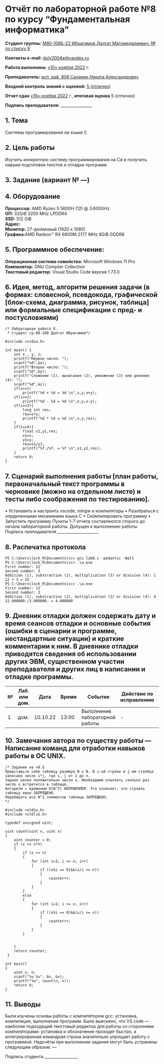 # Отчёт по лабораторной работе №8 по курсу “Фундаментальная информатика”
<b>Студент группы:</b> <ins>М80-108Б-22 Ибрагимов Далгат Магомедалиевич, № по списку 9</ins> 

<b>Контакты e-mail:</b> <ins>doly2004e@yandex.ru</ins>

<b>Работа выполнена:</b> <ins>«10» ноября 2022</ins> г.

<b>Преподаватель:</b> <ins>асп. каф. 806 Сахарин Никита Александрович</ins>

<b>Входной контроль знаний с оценкой:</b> <ins> 5 (отлично) </ins>

<b>Отчет сдан</b> <ins>«19» ноября 2022</ins> г., <b>итоговая оценка</b> 5 (отлично) <ins></ins>

<b>Подпись преподавателя:</b> ________________



## 1. Тема
Системы програмирования на языке С
## 2. Цель работы
Изучить конкретную систему программирования на Си и получить навыки подготовки текстов и отладки программ
## 3. Задание (вариант № —)

## 4. Оборудование
<b>Процессор:</b> AMD Ryzen 5 5600H (12) @ 3.600GHz<br/>
<b>ОП:</b> 32GiB 3200 MHz LPDDR4<br/>
<b>SSD:</b> 512 GiB<br/>
<b>Адрес:</b> <br/>
<b>Монитор:</b> 27-дюймовый (1920 х 1080)<br/>
<b>Графика:</b>AMD Radeon™ RX 6600M 2177 MHz 8GiB GDDR6<br/>

## 5. Программное обеспечение:
<b>Операционная система семейства:</b> Microsoft Windows 11 Pro <br/>
<b>Компилятор:</b> GNU Compiler Collection <br/>
<b>Текстовый редактор:</b> Visual Studio Code версия 1.73.0 <br/>

## 6. Идея, метод, алгоритм решения задачи (в формах: словесной, псевдокода, графической [блок-схема, диаграмма, рисунок, таблица] или формальные спецификации с пред- и постусловиями)
```
/* Лабраторная работа 8.
 * Студент гр.08-108 Далгат Ибрагимов*/

#include <stdio.h>

int main() {
    int x , y, i;
    printf("Первое число: ");
    scanf("%d",&x);
    printf("Второе число: ");
    scanf("%d",&y);
    printf("Сложение (1), вычитание (2), умножение (3) или деление (4): ");
    scanf("%d",&i);
    if(i==1)
        printf("%d + %d = %d \n",x,y,x+y);
    if(i==2)
        printf("%d - %d = %d \n",x,y,x-y);
    if(i==3){
        long int res;
        res=x*y;
        printf("%d * %d = %d \n",x,y,res);
    }
    if(i==4){
        float x1,y1,res;
        x1=x;
        y1=y;
        res=x1/y1;
        printf("%f./%f. = %f \n",x1,y1,res);
    }
    return 0;
}
```
## 7. Сценарий выполнения работы [план работы, первоначальный текст программы в черновике (можно на отдельном листе) и тесты либо соображения по тестированию]. 
•	Установить и настроить vscode, mingw и компиляторы
•	Разобраться с опрделенными механиками языка С 
•	Скомпилировать программу
•	Запустить программу
Пункты 1-7 отчета составляются сторого до начала лабораторной работы.
Допущен к выполнению работы.  
Подпись преподавателя _____________________
## 8. Распечатка протокола 
```
PS C:\Users\lock_R\Documents\cc> gcc lab8.c -pedantic -Wall 
PS C:\Users\lock_R\Documents\cc> .\a.exe
First number: 12
Second number: 3
Addition (1), substraction (2), multiplication (3) or division (4): 1
12 + 3 = 15 
PS C:\Users\lock_R\Documents\cc> .\a.exe
First number: 12
Second number: 3
Addition (1), substraction (2), multiplication (3) or division (4): 4
12.000000./3.000000. = 4.000000 
```
## 9. Дневник отладки должен содержать дату и время сеансов отладки и основные события (ошибки в сценарии и программе, нестандартные ситуации) и краткие комментарии к ним. В дневнике отладки приводятся сведения об использовании других ЭВМ, существенном участии преподавателя и других лиц в написании и отладке программы.

| № |  Лаб. или дом. | Дата | Время | Событие | Действие по исправлению | Примечание |
| ------ | ------ | ------ | ------ | ------ | ------ | ------ |
| 1 | дом. | 10.10.22 | 13:00 | Выполнение лабораторной работы | - | - |
## 10. Замечания автора по существу работы — Написание команд для отработки навыков работы в ОС UNIX.
```
/* Задание на +0.5
Представьте себе таблицу размера N x N. В i-ой строке и j-ом столбце записано число i*j, где i, j от 1 до n.
Задано целое положительно число x. Необходимо отыскать сколько раз число x встретится в таблице.
Алгоритм с временем O(N^2) НЕПРИЕМЛЕМ. Это означает, что строить таблицу явно ЗАПРЕЩЕНО.
Перебирать все N^2 элементов таблицы ЗАПРЕЩЕНО.
*/

#include <stdio.h>  
#include <stdlib.h>

typedef unsigned uint;

uint count(uint n, uint x)
{
    uint counter = 0;
    if (x <= n*n)
    {
        if (x >= n)
        {
            for (int i=1; i <= n; i++)
            {
                if ((x%i == 0)&&(x/i <= n))
                {
                    counter++;
                }
            }
        }
        else
        {
            for (int i=1; i <= x; i++)
            {
                if ((x%i == 0)&&(x/i <= n))
                {
                    counter++;
                }
            }
        }
        
        
    }
    return counter;
 }

int main() 
{ 
    uint x, n;
    scanf("%u %u", &n, &x);
    printf("%u", count(n, x));
    return 0;
}
```
## 11. Выводы
Были изучены основы работы с компилятором gcc: установка, компиляция, выполнение программ. 
Было выяснено, что VS code — наиболее подходящий текстовый редактор для работы со сторонними компиляторами: установка и обозначение проходят быстро, а интегрированная командная строка значительно упрощает работу с программой.
Недочёты при выполнении задания могут быть устранены следующим образом: —

Подпись студента _________________


